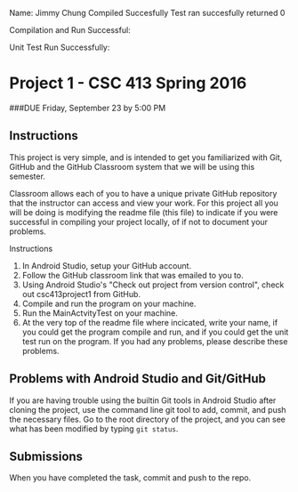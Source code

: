 Name: Jimmy Chung
Compiled Succesfully
Test ran succesfully returned 0

Compilation and Run Successful:

Unit Test Run Successfully:

# Project 1 - CSC 413 Spring 2016
###DUE Friday, September 23 by 5:00 PM

## Instructions
 This project is very simple, and is intended to get you familiarized
 with Git, GitHub and the GitHub Classroom system that we will be 
 using this semester.
 
 Classroom allows each of you to have a unique private GitHub repository
 that the instructor can access and view your work.  For this project
 all you will be doing is modifying the readme file (this file) to
 indicate if you were successful in compiling your project locally, 
 of if not to document your problems.
 
 Instructions
 1. In Android Studio, setup your GitHub account.
 2. Follow the GitHub classroom link that was emailed to you to.
 3. Using Android Studio's "Check out project from version control", 
 check out csc413project1 from GitHub.
 4. Compile and run the program on your machine.
 5. Run the MainActvityTest on your machine.
 6. At the very top of the readme file where incicated, write your
 name, if you could get the program compile and run, and if you could
 get the unit test run on the program.  If you had any problems, please
 describe these problems.

## Problems with Android Studio and Git/GitHub
  If you are having trouble using the builtin Git tools in Android 
  Studio after cloning the project, use the command line git tool to 
  add, commit, and push the necessary files. Go to the root directory 
  of the project, and you can see what has been modified by typing 
  `git status`.

## Submissions
 When you have completed the task, commit and push to the repo.
 
